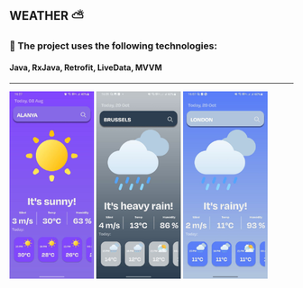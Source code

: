 
## WEATHER ⛅️
### 🚀 The project uses the following technologies: 
#### Java, RxJava, Retrofit, LiveData, MVVM
________________________________________
<img src="assets/android_screenshot_weather_test.jpg" alt="" width="150" height="333"> 
<img src="assets/photo_2023-10-29_16-10-14.jpg" alt="" width="150" height="333"> 
<img src="assets/photo_2023-10-29_16-10-14 (2).jpg" alt="" width="150" height="333">

